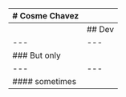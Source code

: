 | # Cosme Chavez |          |
| ---            | ---      |
|                | ## Dev   |
| ---            | ---      |
| ### But only   |          |
| ---            | ---      |
| #### sometimes |          |
